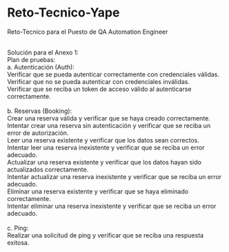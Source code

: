 # Reto-Tecnico-Yape
Reto-Tecnico para el Puesto de QA Automation Engineer

<br>Solución para el Anexo 1:
<br>Plan de pruebas:
<br>a. Autenticación (Auth):
<br>Verificar que se pueda autenticar correctamente con credenciales válidas.
<br>Verificar que no se pueda autenticar con credenciales inválidas.
<br>Verificar que se reciba un token de acceso válido al autenticarse correctamente.
<br>
<br>b. Reservas (Booking):
<br>Crear una reserva válida y verificar que se haya creado correctamente.
<br>Intentar crear una reserva sin autenticación y verificar que se reciba un error de autorización.
<br>Leer una reserva existente y verificar que los datos sean correctos.
<br>Intentar leer una reserva inexistente y verificar que se reciba un error adecuado.
<br>Actualizar una reserva existente y verificar que los datos hayan sido actualizados correctamente.
<br>Intentar actualizar una reserva inexistente y verificar que se reciba un error adecuado.
<br>Eliminar una reserva existente y verificar que se haya eliminado correctamente.
<br>Intentar eliminar una reserva inexistente y verificar que se reciba un error adecuado.
<br>
<br>c. Ping:
<br>Realizar una solicitud de ping y verificar que se reciba una respuesta exitosa.
